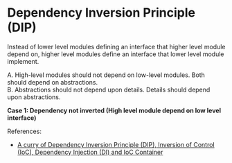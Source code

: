 # Dependency Inversion Principle (DIP)

Instead of lower level modules defining an interface that higher level module depend on, higher level modules define an interface that lower level module implement.

A. High-level modules should not depend on low-level modules. Both should depend on abstractions.\
B. Abstractions should not depend upon details. Details should depend upon abstractions.

<b> Case 1: Dependency not inverted (High level module depend on low level interface) </b>

References:
* [A curry of Dependency Inversion Principle (DIP), Inversion of Control (IoC), Dependency Injection (DI) and IoC Container](https://www.codeproject.com/Articles/538536/A-curry-of-Dependency-Inversion-Principle-DIP-Inve)
